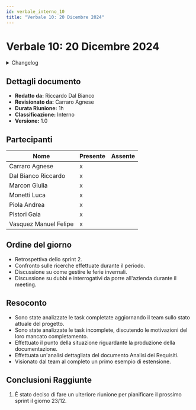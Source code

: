 ```yaml
---
id: verbale_interno_10
title: "Verbale 10: 20 Dicembre 2024"
---
```


# Verbale 10: 20 Dicembre 2024

<details>
  <summary>Changelog</summary>

| Data       | Versione | Descrizione                 | Autore              | Data Approvazione | Approvatore    |
| ---------- | -------- | --------------------------- | ------------------- | ----------------- | -------------- |
| 21/12/2024 | 1.0      | Prima stesura del documento | Riccardo Dal Bianco | 22/12/2024        | Carraro Agnese |

</details>

## Dettagli documento

- **Redatto da:** Riccardo Dal Bianco
- **Revisionato da:** Carraro Agnese
- **Durata Riunione:** 1h
- **Classificazione:** Interno
- **Versione:** 1.0

## Partecipanti

| Nome                  | Presente | Assente |
| --------------------- | -------- | ------- |
| Carraro Agnese        | x        |         |
| Dal Bianco Riccardo   | x        |         |
| Marcon Giulia         | x        |         |
| Monetti Luca          | x        |         |
| Piola Andrea          | x        |         |
| Pistori Gaia          | x        |         |
| Vasquez Manuel Felipe | x        |         |

## Ordine del giorno

- Retrospettiva dello sprint 2.
- Confronto sulle ricerche effettuate durante il periodo.
- Discussione su come gestire le ferie invernali.
- Discussione su dubbi e interrogativi da porre all'azienda durante il meeting.

## Resoconto

- Sono state analizzate le task completate aggiornando il team sullo stato attuale del progetto.
- Sono state analizzate le task incomplete, discutendo le motivazioni del loro mancato completamento.
- Effettuato il punto della situazione riguardante la produzione della documentazione.
- Effettuata un'analisi dettagliata del documento Analisi dei Requisiti.
- Visionato dal team al completo un primo esempio di estensione.

## Conclusioni Raggiunte

1. È stato deciso di fare un ulteriore riunione per pianificare il prossimo sprint il giorno 23/12.
